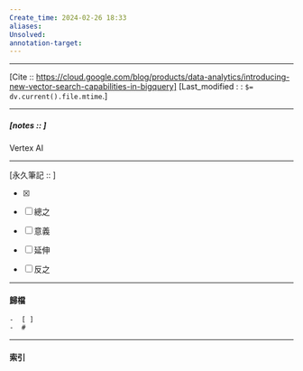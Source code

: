 ```yaml
---
Create_time: 2024-02-26 18:33
aliases: 
Unsolved: 
annotation-target:
---
```


---
[Cite ::  https://cloud.google.com/blog/products/data-analytics/introducing-new-vector-search-capabilities-in-bigquery]
[Last_modified : : `$= dv.current().file.mtime`.]


---
##### [notes ::   ]
Vertex AI

---

[永久筆記 :: ]
	
- [x]

- [ ] 總之

- [ ] 意義

- [ ] 延伸

- [ ] 反之


---
#### 歸檔 
	-  [ ]
	-  #


---
#### 索引
